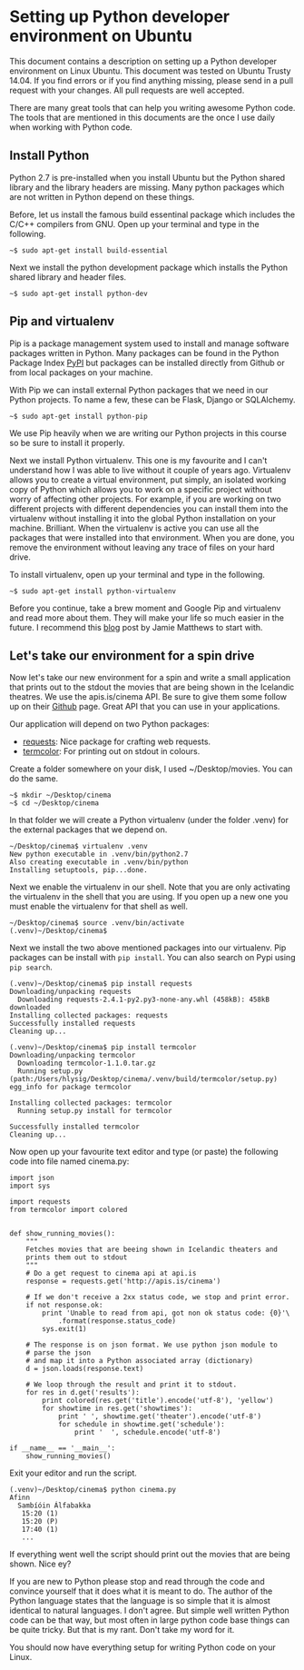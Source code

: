 # Setting up Python developer environment on Ubuntu
This document contains a description on setting up a Python developer
environment on Linux Ubuntu. This document was tested on Ubuntu Trusty 14.04. If you
find errors or if you find anything missing, please send in a pull request with
your changes. All pull requests are well accepted.

There are many great tools that can help you writing awesome Python code. The
tools that are mentioned in this documents are the once I use daily when
working with Python code.


## Install Python
Python 2.7 is pre-installed when you install Ubuntu but the
Python shared library and the library headers are missing. Many python packages
which are not written in Python depend on these things.

Before, let us install the famous build essentinal package which includes the C/C++ compilers from GNU. Open up your terminal and type in the following.

    ~$ sudo apt-get install build-essential

Next we install the python development package which installs the Python shared library and header files.

    ~$ sudo apt-get install python-dev


## Pip and virtualenv
Pip is a package management system used to install and manage software packages
written in Python. Many packages can be found in the Python Package Index
[PyPI](https://pypi.python.org/pypi) but packages can be installed directly
from Github or from local packages on your machine.

With Pip we can install external Python packages that we need in our Python
projects. To name a few, these can be Flask, Django or SQLAlchemy.

    ~$ sudo apt-get install python-pip

We use Pip heavily when we are writing our Python projects in this course so be
sure to install it properly.

Next we install Python virtualenv. This one is my favourite and I can't
understand how I was able to live without it couple of years ago.  Virtualenv
allows you to create a virtual environment, put simply, an isolated working
copy of Python which allows you to work on a specific project without worry of
affecting other projects. For example, if you are working on two different
projects with different dependencies you can install them into the virtualenv
without installing it into the global Python installation on your machine.
Brilliant. When the virtualenv is active you can use all the packages that
were installed into that environment. When you are done, you remove the
environment without leaving any trace of files on your hard drive.

To install virtualenv, open up your terminal and type in the following.

	~$ sudo apt-get install python-virtualenv

Before you continue, take a brew moment and Google Pip and virtualenv and read
more about them. They will make your life so much easier in the future. I
recommend this
[blog](http://www.dabapps.com/blog/introduction-to-pip-and-virtualenv-python/)
post by Jamie Matthews to start with.


## Let's take our environment for a spin drive
Now let's take our new environment for a spin and write a small application
that prints out to the stdout the movies that are being shown in the Icelandic
theatres. We use the apis.is/cinema API. Be sure to give them some follow up on
their [Github](https://github.com/kristjanmik/apis) page. Great API that you
can use in your applications.

Our application will depend on two Python packages:

- [requests](http://docs.python-requests.org/en/latest/): Nice package for crafting web requests.
- [termcolor](https://pypi.python.org/pypi/termcolor): For printing out on stdout in colours.

Create a folder somewhere on your disk, I used ~/Desktop/movies. You can do the
same.

	~$ mkdir ~/Desktop/cinema
	~$ cd ~/Desktop/cinema
	
In that folder we will create a Python virtualenv (under the folder .venv) for
the external packages that we depend on.

	~/Desktop/cinema$ virtualenv .venv
	New python executable in .venv/bin/python2.7
	Also creating executable in .venv/bin/python
	Installing setuptools, pip...done.
	
Next we enable the virtualenv in our shell. Note that you are only activating
the virtualenv in the shell that you are using. If you open up a new one you
must enable the virtualenv for that shell as well.

	~/Desktop/cinema$ source .venv/bin/activate
	(.venv)~/Desktop/cinema$ 

Next we install the two above mentioned packages into our virtualenv. Pip
packages can be install with `pip install`. You can also search on Pypi using
`pip search`.


	(.venv)~/Desktop/cinema$ pip install requests
	Downloading/unpacking requests
	  Downloading requests-2.4.1-py2.py3-none-any.whl (458kB): 458kB downloaded
	Installing collected packages: requests
	Successfully installed requests
	Cleaning up...

	(.venv)~/Desktop/cinema$ pip install termcolor
	Downloading/unpacking termcolor
	  Downloading termcolor-1.1.0.tar.gz
	  Running setup.py (path:/Users/hlysig/Desktop/cinema/.venv/build/termcolor/setup.py) egg_info for package termcolor
	
	Installing collected packages: termcolor
	  Running setup.py install for termcolor
	
	Successfully installed termcolor
	Cleaning up...

Now open up your favourite text editor and type (or paste) the following code
into file named cinema.py:


	import json
	import sys
	
	import requests
	from termcolor import colored
	
	
	def show_running_movies():
	    """
	    Fetches movies that are beeing shown in Icelandic theaters and
	    prints them out to stdout
	    """
	    # Do a get request to cinema api at api.is
	    response = requests.get('http://apis.is/cinema')
	
	    # If we don't receive a 2xx status code, we stop and print error.
	    if not response.ok:
	        print 'Unable to read from api, got non ok status code: {0}'\
	            .format(response.status_code)
	        sys.exit(1)
	
	    # The response is on json format. We use python json module to
	    # parse the json
	    # and map it into a Python associated array (dictionary)
	    d = json.loads(response.text)
	
	    # We loop through the result and print it to stdout.
	    for res in d.get('results'):
	        print colored(res.get('title').encode('utf-8'), 'yellow')
	        for showtime in res.get('showtimes'):
	            print ' ', showtime.get('theater').encode('utf-8')
	            for schedule in showtime.get('schedule'):
	                print '  ', schedule.encode('utf-8')
	
	if __name__ == '__main__':
	    show_running_movies()



Exit your editor and run the script.

	(.venv)~/Desktop/cinema$ python cinema.py
	Afinn
	  Sambíóin Álfabakka
	   15:20 (1)
	   15:20 (P)
	   17:40 (1)	
	   ...

If everything went well the script should print out the movies that are being
shown. Nice ey?

If you are new to Python please stop and read through the code and convince
yourself that it does what it is meant to do. The author of the Python language
states that the language is so simple that it is almost identical to natural
languages. I don't agree. But simple well written Python code can be that way,
but most often in large python code base things can be quite tricky. But that
is my rant. Don't take my word for it.

You should now have everything setup for writing Python code on your Linux.
